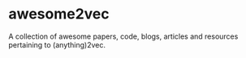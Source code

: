 # awesome2vec
A collection of awesome papers, code, blogs, articles and resources pertaining to (anything)2vec.
